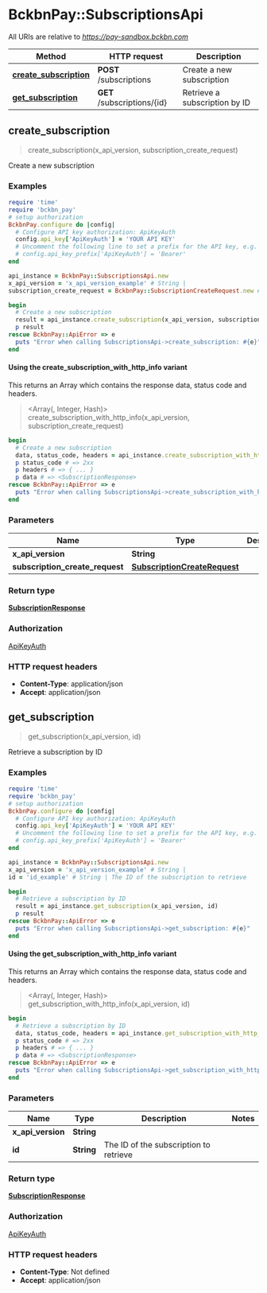 # BckbnPay::SubscriptionsApi

All URIs are relative to *https://pay-sandbox.bckbn.com*

| Method | HTTP request | Description |
| ------ | ------------ | ----------- |
| [**create_subscription**](SubscriptionsApi.md#create_subscription) | **POST** /subscriptions | Create a new subscription |
| [**get_subscription**](SubscriptionsApi.md#get_subscription) | **GET** /subscriptions/{id} | Retrieve a subscription by ID |


## create_subscription

> <SubscriptionResponse> create_subscription(x_api_version, subscription_create_request)

Create a new subscription

### Examples

```ruby
require 'time'
require 'bckbn_pay'
# setup authorization
BckbnPay.configure do |config|
  # Configure API key authorization: ApiKeyAuth
  config.api_key['ApiKeyAuth'] = 'YOUR API KEY'
  # Uncomment the following line to set a prefix for the API key, e.g. 'Bearer' (defaults to nil)
  # config.api_key_prefix['ApiKeyAuth'] = 'Bearer'
end

api_instance = BckbnPay::SubscriptionsApi.new
x_api_version = 'x_api_version_example' # String | 
subscription_create_request = BckbnPay::SubscriptionCreateRequest.new # SubscriptionCreateRequest | 

begin
  # Create a new subscription
  result = api_instance.create_subscription(x_api_version, subscription_create_request)
  p result
rescue BckbnPay::ApiError => e
  puts "Error when calling SubscriptionsApi->create_subscription: #{e}"
end
```

#### Using the create_subscription_with_http_info variant

This returns an Array which contains the response data, status code and headers.

> <Array(<SubscriptionResponse>, Integer, Hash)> create_subscription_with_http_info(x_api_version, subscription_create_request)

```ruby
begin
  # Create a new subscription
  data, status_code, headers = api_instance.create_subscription_with_http_info(x_api_version, subscription_create_request)
  p status_code # => 2xx
  p headers # => { ... }
  p data # => <SubscriptionResponse>
rescue BckbnPay::ApiError => e
  puts "Error when calling SubscriptionsApi->create_subscription_with_http_info: #{e}"
end
```

### Parameters

| Name | Type | Description | Notes |
| ---- | ---- | ----------- | ----- |
| **x_api_version** | **String** |  |  |
| **subscription_create_request** | [**SubscriptionCreateRequest**](SubscriptionCreateRequest.md) |  |  |

### Return type

[**SubscriptionResponse**](SubscriptionResponse.md)

### Authorization

[ApiKeyAuth](../README.md#ApiKeyAuth)

### HTTP request headers

- **Content-Type**: application/json
- **Accept**: application/json


## get_subscription

> <SubscriptionResponse> get_subscription(x_api_version, id)

Retrieve a subscription by ID

### Examples

```ruby
require 'time'
require 'bckbn_pay'
# setup authorization
BckbnPay.configure do |config|
  # Configure API key authorization: ApiKeyAuth
  config.api_key['ApiKeyAuth'] = 'YOUR API KEY'
  # Uncomment the following line to set a prefix for the API key, e.g. 'Bearer' (defaults to nil)
  # config.api_key_prefix['ApiKeyAuth'] = 'Bearer'
end

api_instance = BckbnPay::SubscriptionsApi.new
x_api_version = 'x_api_version_example' # String | 
id = 'id_example' # String | The ID of the subscription to retrieve

begin
  # Retrieve a subscription by ID
  result = api_instance.get_subscription(x_api_version, id)
  p result
rescue BckbnPay::ApiError => e
  puts "Error when calling SubscriptionsApi->get_subscription: #{e}"
end
```

#### Using the get_subscription_with_http_info variant

This returns an Array which contains the response data, status code and headers.

> <Array(<SubscriptionResponse>, Integer, Hash)> get_subscription_with_http_info(x_api_version, id)

```ruby
begin
  # Retrieve a subscription by ID
  data, status_code, headers = api_instance.get_subscription_with_http_info(x_api_version, id)
  p status_code # => 2xx
  p headers # => { ... }
  p data # => <SubscriptionResponse>
rescue BckbnPay::ApiError => e
  puts "Error when calling SubscriptionsApi->get_subscription_with_http_info: #{e}"
end
```

### Parameters

| Name | Type | Description | Notes |
| ---- | ---- | ----------- | ----- |
| **x_api_version** | **String** |  |  |
| **id** | **String** | The ID of the subscription to retrieve |  |

### Return type

[**SubscriptionResponse**](SubscriptionResponse.md)

### Authorization

[ApiKeyAuth](../README.md#ApiKeyAuth)

### HTTP request headers

- **Content-Type**: Not defined
- **Accept**: application/json

